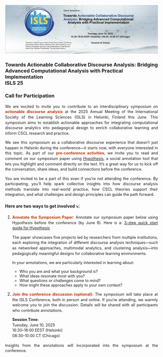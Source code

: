 


<img src="static/assets/img/background.jpeg" alt="Background Image" class="content-image" >

### Towards Actionable Collaborative Discourse Analysis: Bridging Advanced Computational Analysis with Practical Implementation <br>ISLS 25


<div class="call-for-participation" style="text-align: justify;">

### Call for Participation
<p style="font-size: 0.9em; line-height: 1.4;">
We are excited to invite you to contribute to an interdisciplinary symposium on <strong style="color:rgb(192, 51, 0); font-weight: bold;">actionable discourse analysis</strong> at the 2025 Annual Meeting of the International Society of the Learning Sciences (ISLS) in Helsinki, Finland this June. This symposium aims to establish actionable approaches for integrating computational discourse analytics into pedagogical design to enrich collaborative learning and inform CSCL research and practice. </p>
<p style="font-size: 0.9em; line-height: 1.4;">We see this symposium as a collaborative discourse experience that doesn’t just happen in Helsinki during the conference—it starts now, with everyone interested in this topic. As part of our <strong style="color:rgb(192, 51, 0); font-weight: bold;">pre-conference activities</strong>, we invite you to read and comment on our symposium paper using <a href="https://web.hypothes.is/" target="_blank">Hypothesis</a>, a social annotation tool that lets you highlight and comment directly on the text. It’s a great way for us to kick off the conversation, share ideas, and build connections before the conference.
</p>
<p style="font-size: 0.9em; line-height: 1.4;">
You are invited to be a part of this even if you’re not attending the conference. By participating, you’ll help spark collective insights into how discourse analysis methods translate into real-world practice, how CSCL theories support their integration, and what challenges and design principles can guide the path forward.
</p>

<h4>Here are two ways to get involved ⤵:</h4>

<ol>
  <li>
  <p style="font-size: 0.9em; line-height: 1.4;">
    <strong style="color:rgb(192, 51, 0); font-weight: bold;">Annotate the Symposium Paper</strong>: Annotate our symposium paper below using Hypothesis before the conference (by June 8). Here is a: <a href="https://web.hypothes.is/help/quick-start-guide/" target="_blank">3-step quick start guide for Hypothesis</a></p>
    <p style="font-size: 0.9em; line-height: 1.4;">The paper showcases five projects led by researchers from multiple institutions, each exploring the integration of different discourse analysis techniques—such as networked approaches, multimodal analytics, and clustering analysis—into pedagogically meaningful designs for collaborative learning environments.</p>
    <p style="font-size: 0.9em; line-height: 1.4;">In your annotations, we are particularly interested in learning about:</p>
    <ul>
      <li style="font-size: 0.9em; line-height: 1.2;">Who you are and what your background is?</li>
      <li style="font-size: 0.9em; line-height: 1.2;">What ideas resonate most with you?</li>   
      <li style="font-size: 0.9em; line-height: 1.2;">What questions or challenges come to mind?</li>
      <li style="font-size: 0.9em; line-height: 1.2;">How might these approaches apply to your own context?</li>
    </ul>
  </li>
<li> 
<p style="font-size: 0.9em; line-height: 1.4;"><strong style="color:rgb(192, 51, 0); font-weight: bold;">Join the conference discussion (optional)</strong>: The symposium will take place at the ISLS Conference, both in person and online. If you’re attending, we warmly welcome you to join the discussion. Details will be shared with all participants who contribute annotations.</p>
<p style="font-size: 0.9em; line-height: 1.4;">
<strong>Session Time:</strong><br>
  Tuesday, June 10, 2025<br>
  16:30–18:00 EEST (Helsinki)<br>
  08:30–10:00 CT (Chicago)
</p>
</li>
</ol>
</p>

<p style="font-size: 0.9em; line-height: 1.4;">
Insights from the annotations will incorporated into the symposium at the conference. </p>
</div>

